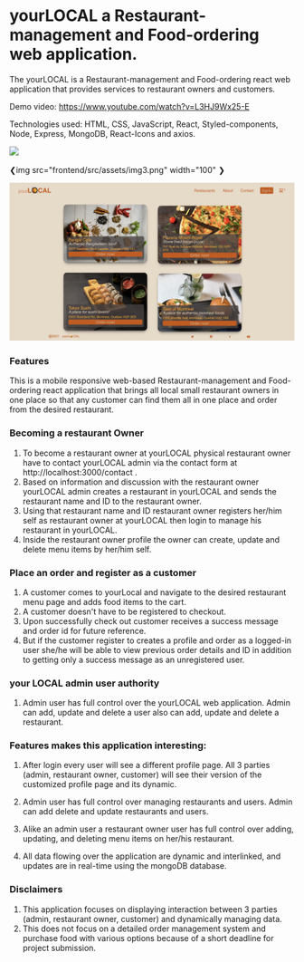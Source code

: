 # yourLOCAL a Restaurant-management and Food-ordering web application.

The yourLOCAL is a Restaurant-management and Food-ordering react web application that provides services to restaurant owners and customers.

Demo video: https://www.youtube.com/watch?v=L3HJ9Wx25-E

Technologies used: HTML, CSS, JavaScript, React, Styled-components, Node, Express, MongoDB, React-Icons and axios.

![](frontend/src/assets/img1.png)

❮img src="frontend/src/assets/img3.png" width="100" ❯

![](frontend/src/assets/img2.png)

### Features

This is a mobile responsive web-based Restaurant-management and Food-ordering react application that brings all local small restaurant owners in one place so that any customer can find them all in one place and order from the desired restaurant.

### Becoming a restaurant Owner

1. To become a restaurant owner at yourLOCAL physical restaurant owner have to contact yourLOCAL admin via the contact form at http://localhost:3000/contact .
2. Based on information and discussion with the restaurant owner yourLOCAL admin creates a restaurant in yourLOCAL and sends the restaurant name and ID to the restaurant owner.
3. Using that restaurant name and ID restaurant owner registers her/him self as restaurant owner at yourLOCAL then login to manage his restaurant in yourLOCAL.
4. Inside the restaurant owner profile the owner can create, update and delete menu items by her/him self.

### Place an order and register as a customer

1. A customer comes to yourLocal and navigate to the desired restaurant menu page and adds food items to the cart.
2. A customer doesn't have to be registered to checkout.
3. Upon successfully check out customer receives a success message and order id for future reference.
4. But if the customer register to creates a profile and order as a logged-in user she/he will be able to view previous order details and ID in addition to getting only a success message as an unregistered user.

### your LOCAL admin user authority

1. Admin user has full control over the yourLOCAL web application. Admin can add, update and delete a user also can add, update and delete a restaurant.

### Features makes this application interesting:

1. After login every user will see a different profile page. All 3 parties (admin, restaurant owner, customer) will see their version of the customized profile page and its dynamic.

2. Admin user has full control over managing restaurants and users. Admin can add delete and update restaurants and users.

3. Alike an admin user a restaurant owner user has full control over adding, updating, and deleting menu items on her/his restaurant.

4. All data flowing over the application are dynamic and interlinked, and updates are in real-time using the mongoDB database.

### Disclaimers

1. This application focuses on displaying interaction between 3 parties (admin, restaurant owner, customer) and dynamically managing data.
2. This does not focus on a detailed order management system and purchase food with various options because of a short deadline for project submission.
